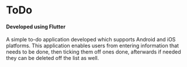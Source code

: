 # ToDo
#### Developed using Flutter
A simple to-do application developed which supports Android and iOS platforms. This application enables users from entering information that needs to be done, then ticking them off ones done, afterwards if needed they can be deleted off the list as well.
